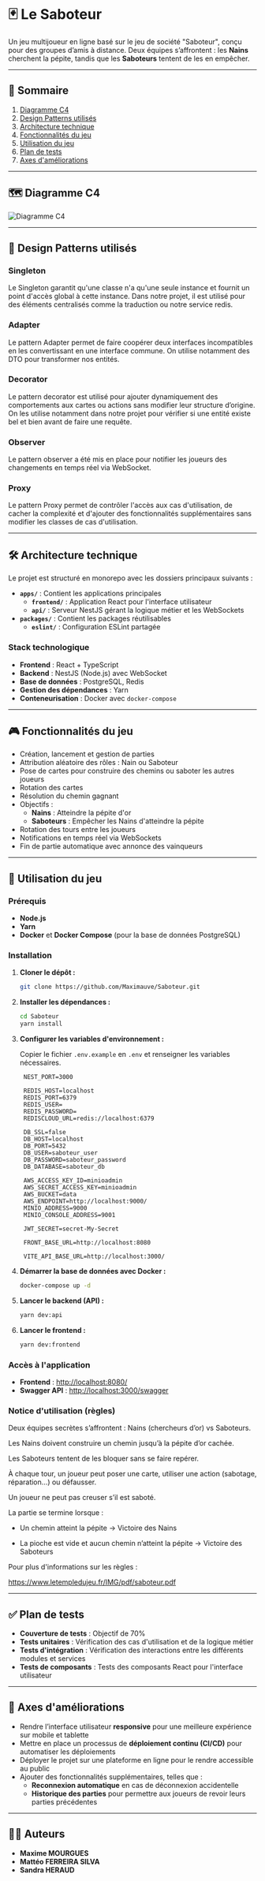 # 🃏 Le Saboteur

Un jeu multijoueur en ligne basé sur le jeu de société "Saboteur", conçu pour des groupes d’amis à distance. Deux équipes s’affrontent : les **Nains** cherchent la pépite, tandis que les **Saboteurs** tentent de les en empêcher.

---

## 🧭 Sommaire

1. [Diagramme C4](#-diagramme-c4)
2. [Design Patterns utilisés](#-design-patterns-utilisés)
3. [Architecture technique](#-architecture-technique)
4. [Fonctionnalités du jeu](#-fonctionnalités-du-jeu)
5. [Utilisation du jeu](#-utilisation-du-jeu)
6. [Plan de tests](#-plan-de-tests)
7. [Axes d'améliorations](#-axes-daméliorations)

---

## 🗺️ Diagramme C4

![Diagramme C4](./image-readme/diagram-c4.png)


---

## 🧩 Design Patterns utilisés

### **Singleton**
Le Singleton garantit qu'une classe n'a qu'une seule instance et fournit un point d'accès global à cette instance. Dans notre projet, il est utilisé pour des éléments centralisés comme la traduction ou notre service redis.

### **Adapter**
Le pattern Adapter permet de faire coopérer deux interfaces incompatibles en les convertissant en une interface commune. On utilise notamment des DTO pour transformer nos entités.

### **Decorator**
Le pattern decorator est utilisé pour ajouter dynamiquement des comportements aux cartes ou actions sans modifier leur structure d’origine. On les utilise notamment dans notre projet pour vérifier si une entité existe bel et bien avant de faire une requête.

### **Observer**
Le pattern observer a été mis en place pour notifier les joueurs des changements en temps réel via WebSocket.

### **Proxy**
Le pattern Proxy permet de contrôler l'accès aux cas d'utilisation, de cacher la complexité et d'ajouter des fonctionnalités supplémentaires sans modifier les classes de cas d'utilisation.

---

## 🛠️ Architecture technique

Le projet est structuré en monorepo avec les dossiers principaux suivants :

- **`apps/`** : Contient les applications principales
  - **`frontend/`** : Application React pour l'interface utilisateur
  - **`api/`** : Serveur NestJS gérant la logique métier et les WebSockets
- **`packages/`** : Contient les packages réutilisables
  - **`eslint/`** : Configuration ESLint partagée

### Stack technologique

- **Frontend** : React + TypeScript
- **Backend** : NestJS (Node.js) avec WebSocket
- **Base de données** : PostgreSQL, Redis
- **Gestion des dépendances** : Yarn
- **Conteneurisation** : Docker avec `docker-compose`

---

## 🎮 Fonctionnalités du jeu

- Création, lancement et gestion de parties
- Attribution aléatoire des rôles : Nain ou Saboteur
- Pose de cartes pour construire des chemins ou saboter les autres joueurs
- Rotation des cartes 
- Résolution du chemin gagnant
- Objectifs :
  - **Nains** : Atteindre la pépite d'or
  - **Saboteurs** : Empêcher les Nains d'atteindre la pépite
- Rotation des tours entre les joueurs
- Notifications en temps réel via WebSockets
- Fin de partie automatique avec annonce des vainqueurs

---

## 🧪 Utilisation du jeu

### Prérequis

- **Node.js** 
- **Yarn**
- **Docker** et **Docker Compose** (pour la base de données PostgreSQL)

### Installation

1. **Cloner le dépôt :**

   ```bash
   git clone https://github.com/Maximauve/Saboteur.git
   ```

2. **Installer les dépendances :**

   ```bash
   cd Saboteur
   yarn install
   ```

3. **Configurer les variables d'environnement :**

   Copier le fichier `.env.example` en `.env` et renseigner les variables nécessaires.

   ```
    NEST_PORT=3000

    REDIS_HOST=localhost
    REDIS_PORT=6379
    REDIS_USER=
    REDIS_PASSWORD=
    REDISCLOUD_URL=redis://localhost:6379

    DB_SSL=false
    DB_HOST=localhost
    DB_PORT=5432
    DB_USER=saboteur_user
    DB_PASSWORD=saboteur_password
    DB_DATABASE=saboteur_db

    AWS_ACCESS_KEY_ID=minioadmin
    AWS_SECRET_ACCESS_KEY=minioadmin
    AWS_BUCKET=data
    AWS_ENDPOINT=http://localhost:9000/
    MINIO_ADDRESS=9000
    MINIO_CONSOLE_ADDRESS=9001

    JWT_SECRET=secret-My-Secret

    FRONT_BASE_URL=http://localhost:8080

    VITE_API_BASE_URL=http://localhost:3000/
   ```

4. **Démarrer la base de données avec Docker :**

   ```bash
   docker-compose up -d
   ```

5. **Lancer le backend (API) :**

   ```bash
   yarn dev:api
   ```

6. **Lancer le frontend :**

   ```bash
   yarn dev:frontend
   ```

### Accès à l'application

- **Frontend** : [http://localhost:8080/](http://localhost:8080/)
- **Swagger API** : [http://localhost:3000/swagger](http://localhost:3000/swagger)


### Notice d'utilisation (règles)

  Deux équipes secrètes s’affrontent : Nains (chercheurs d’or) vs Saboteurs.

  Les Nains doivent construire un chemin jusqu’à la pépite d’or cachée.

  Les Saboteurs tentent de les bloquer sans se faire repérer.

  À chaque tour, un joueur peut poser une carte, utiliser une action (sabotage, réparation…) ou défausser.

  Un joueur ne peut pas creuser s’il est saboté.

  La partie se termine lorsque :

  - Un chemin atteint la pépite → Victoire des Nains

  - La pioche est vide et aucun chemin n’atteint la pépite → Victoire des Saboteurs

Pour plus d'informations sur les règles : 

https://www.letempledujeu.fr/IMG/pdf/saboteur.pdf

---

## ✅ Plan de tests

- **Couverture de tests** : Objectif de 70%
- **Tests unitaires** : Vérification des cas d'utilisation et de la logique métier
- **Tests d'intégration** : Vérification des interactions entre les différents modules et services
- **Tests de composants** : Tests des composants React pour l'interface utilisateur

---

## 🚀 Axes d'améliorations

- Rendre l’interface utilisateur **responsive** pour une meilleure expérience sur mobile et tablette
- Mettre en place un processus de **déploiement continu (CI/CD)** pour automatiser les déploiements
- Déployer le projet sur une plateforme en ligne pour le rendre accessible au public
- Ajouter des fonctionnalités supplémentaires, telles que :
  - **Reconnexion automatique** en cas de déconnexion accidentelle
  - **Historique des parties** pour permettre aux joueurs de revoir leurs parties précédentes

---

## 👨‍💻 Auteurs

- **Maxime MOURGUES**
- **Mattéo FERREIRA SILVA**
- **Sandra HERAUD**

